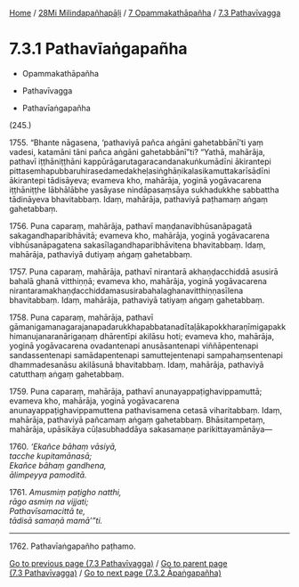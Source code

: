 
[Home](/) / [28Mi Milindapañhapāḷi](../../../28Mi.md) / [7 Opammakathāpañha](../../7.md) / [7.3 Pathavīvagga](../7.3.md)

# 7.3.1 Pathavīaṅgapañha

* Opammakathāpañha

* Pathavīvagga

* Pathavīaṅgapañha

(245.)

1755\. “Bhante nāgasena, ‘pathaviyā pañca aṅgāni gahetabbānī’ti yaṃ vadesi, katamāni tāni pañca aṅgāni gahetabbānī”ti? “Yathā, mahārāja, pathavī iṭṭhāniṭṭhāni kappūrāgarutagaracandanakuṅkumādīni ākirantepi pittasemhapubbaruhirasedamedakheḷasiṅghāṇikalasikamuttakarīsādīni ākirantepi tādisāyeva; evameva kho, mahārāja, yoginā yogāvacarena iṭṭhāniṭṭhe lābhālābhe yasāyase nindāpasaṃsāya sukhadukkhe sabbattha tādināyeva bhavitabbaṃ. Idaṃ, mahārāja, pathaviyā paṭhamaṃ aṅgaṃ gahetabbaṃ.

1756\. Puna caparaṃ, mahārāja, pathavī maṇḍanavibhūsanāpagatā sakagandhaparibhāvitā; evameva kho, mahārāja, yoginā yogāvacarena vibhūsanāpagatena sakasīlagandhaparibhāvitena bhavitabbaṃ. Idaṃ, mahārāja, pathaviyā dutiyaṃ aṅgaṃ gahetabbaṃ.

1757\. Puna caparaṃ, mahārāja, pathavī nirantarā akhaṇḍacchiddā asusirā bahalā ghanā vitthiṇṇā; evameva kho, mahārāja, yoginā yogāvacarena nirantaramakhaṇḍacchiddamasusirabahalaghanavitthiṇṇasīlena bhavitabbaṃ. Idaṃ, mahārāja, pathaviyā tatiyaṃ aṅgaṃ gahetabbaṃ.

1758\. Puna caparaṃ, mahārāja, pathavī gāmanigamanagarajanapadarukkhapabbatanadītaḷākapokkharaṇīmigapakkhimanujanaranārigaṇaṃ dhārentīpi akilāsu hoti; evameva kho, mahārāja, yoginā yogāvacarena ovadantenapi anusāsantenapi viññāpentenapi sandassentenapi samādapentenapi samuttejentenapi sampahaṃsentenapi dhammadesanāsu akilāsunā bhavitabbaṃ. Idaṃ, mahārāja, pathaviyā catutthaṃ aṅgaṃ gahetabbaṃ.

1759\. Puna caparaṃ, mahārāja, pathavī anunayappaṭighavippamuttā; evameva kho, mahārāja, yoginā yogāvacarena anunayappaṭighavippamuttena pathavisamena cetasā viharitabbaṃ. Idaṃ, mahārāja, pathaviyā pañcamaṃ aṅgaṃ gahetabbaṃ. Bhāsitampetaṃ, mahārāja, upāsikāya cūḷasubhaddāya sakasamaṇe parikittayamānāya—

1760\. _‘Ekañce bāhaṃ vāsiyā,_  
_tacche kupitamānasā;_  
_Ekañce bāhaṃ gandhena,_  
_ālimpeyya pamoditā._  


1761\. _Amusmiṃ paṭigho natthi,_  
_rāgo asmiṃ na vijjati;_  
_Pathavīsamacittā te,_  
_tādisā samaṇā mamā’”ti._  


---

1762\. Pathavīaṅgapañho paṭhamo.



[Go to previous page (7.3 Pathavīvagga)](../7.3.md) / [Go to parent page (7.3 Pathavīvagga)](../7.3.md) / [Go to next page (7.3.2 Āpaṅgapañha)](7.3.2.md)


